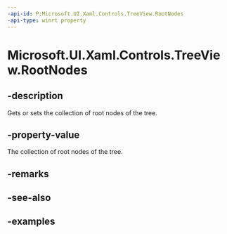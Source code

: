 ```yaml
---
-api-id: P:Microsoft.UI.Xaml.Controls.TreeView.RootNodes
-api-type: winrt property
---
```

<!-- Property syntax.
public IVector<TreeViewNode> RootNodes { get; }
-->

# Microsoft.UI.Xaml.Controls.TreeView.RootNodes


## -description

Gets or sets the collection of root nodes of the tree.


## -property-value

The collection of root nodes of the tree.


## -remarks


## -see-also


## -examples


